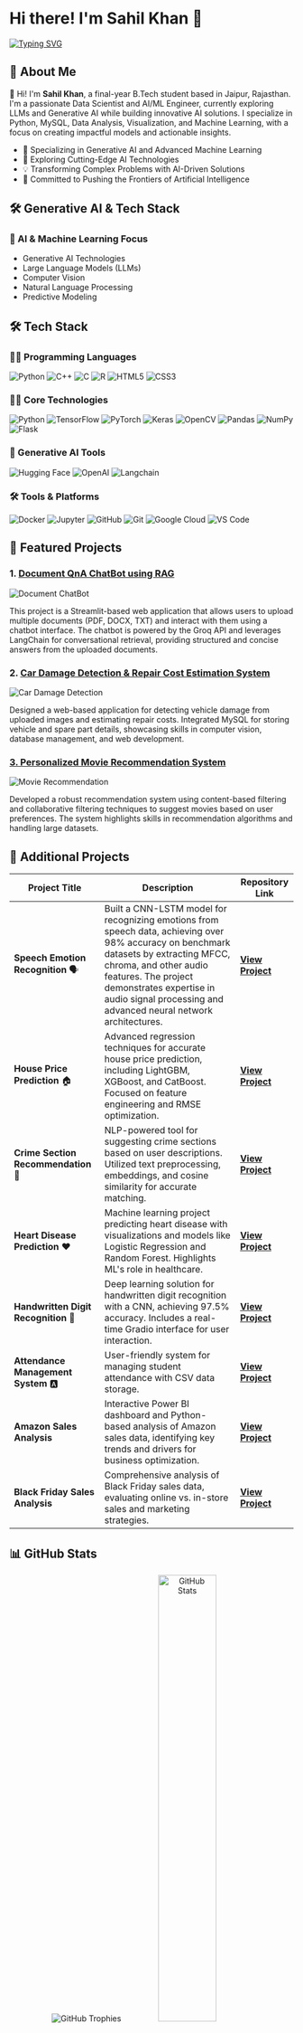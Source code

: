 # Hi there! I'm Sahil Khan 👋
[![Typing SVG](https://readme-typing-svg.herokuapp.com?font=Fira+Code:bold&size=30&pause=1000&color=fd7917&width=800&lines=Machine+Learning+Engineer;AI+Enthusiast;Python+Developer;Data+Scientist;Data+Analyst;Computer+Vision+Specialist;Generative+AI+Explorer;Deep+Learning+Researcher)](https://git.io/typing-svg)

## 🌟 About Me

👋 Hi! I'm **Sahil Khan**, a final-year B.Tech student based in Jaipur, Rajasthan. I'm a passionate Data Scientist and AI/ML Engineer, currently exploring LLMs and Generative AI while building innovative AI solutions. I specialize in Python, MySQL, Data Analysis, Visualization, and Machine Learning, with a focus on creating impactful models and actionable insights.

- 🤖 Specializing in Generative AI and Advanced Machine Learning
- 🧠 Exploring Cutting-Edge AI Technologies
- 💡 Transforming Complex Problems with AI-Driven Solutions
- 🚀 Committed to Pushing the Frontiers of Artificial Intelligence

## 🛠️ Generative AI & Tech Stack

### 🧠 AI & Machine Learning Focus
- Generative AI Technologies
- Large Language Models (LLMs)
- Computer Vision
- Natural Language Processing
- Predictive Modeling

## 🛠️ Tech Stack

### 👨‍💻 Programming Languages
![Python](https://img.shields.io/badge/Python-3776AB?style=for-the-badge&logo=python&logoColor=white)
![C++](https://img.shields.io/badge/C++-00599C?style=for-the-badge&logo=cplusplus&logoColor=white)
![C](https://img.shields.io/badge/C-A8B9CC?style=for-the-badge&logo=c&logoColor=white)
![R](https://img.shields.io/badge/R-276DC3?style=for-the-badge&logo=r&logoColor=white)
![HTML5](https://img.shields.io/badge/HTML5-E34F26?style=for-the-badge&logo=html5&logoColor=white)
![CSS3](https://img.shields.io/badge/CSS3-1572B6?style=for-the-badge&logo=css3&logoColor=white)


### 👨‍💻 Core Technologies
![Python](https://img.shields.io/badge/Python-3776AB?style=for-the-badge&logo=python&logoColor=white)
![TensorFlow](https://img.shields.io/badge/TensorFlow-FF6F00?style=for-the-badge&logo=tensorflow&logoColor=white)
![PyTorch](https://img.shields.io/badge/PyTorch-EE4C2C?style=for-the-badge&logo=pytorch&logoColor=white)
![Keras](https://img.shields.io/badge/Keras-D00000?style=for-the-badge&logo=keras&logoColor=white)
![OpenCV](https://img.shields.io/badge/OpenCV-5C3EE8?style=for-the-badge&logo=opencv&logoColor=white)
![Pandas](https://img.shields.io/badge/Pandas-150458?style=for-the-badge&logo=pandas&logoColor=white)
![NumPy](https://img.shields.io/badge/NumPy-013243?style=for-the-badge&logo=numpy&logoColor=white)
![Flask](https://img.shields.io/badge/Flask-000000?style=for-the-badge&logo=flask&logoColor=white)

### 🚀 Generative AI Tools
![Hugging Face](https://img.shields.io/badge/Hugging%20Face-FFD21E?style=for-the-badge&logo=hugginface&logoColor=black)
![OpenAI](https://img.shields.io/badge/OpenAI-412991?style=for-the-badge&logo=openai&logoColor=white)
![Langchain](https://img.shields.io/badge/Langchain-1C3D5A?style=for-the-badge&logo=python&logoColor=white)


### 🛠 Tools & Platforms
![Docker](https://img.shields.io/badge/Docker-2496ED?style=for-the-badge&logo=docker&logoColor=white)
![Jupyter](https://img.shields.io/badge/Jupyter-F37626?style=for-the-badge&logo=jupyter&logoColor=white)
![GitHub](https://img.shields.io/badge/GitHub-181717?style=for-the-badge&logo=github&logoColor=white)
![Git](https://img.shields.io/badge/Git-F05032?style=for-the-badge&logo=git&logoColor=white)
![Google Cloud](https://img.shields.io/badge/Google%20Cloud-4285F4?style=for-the-badge&logo=googlecloud&logoColor=white)
![VS Code](https://img.shields.io/badge/VS%20Code-0078D4?style=for-the-badge&logo=visualstudiocode&logoColor=white)


## 🚀 Featured Projects

### 1. [Document QnA ChatBot using RAG](https://github.com/sahilkhan-7/document-chatbot)
![Document ChatBot](https://github.com/user-attachments/assets/c65b191f-589a-41ac-9911-190c563d1340)


This project is a Streamlit-based web application that allows users to upload multiple documents (PDF, DOCX, TXT) and interact with them using a chatbot interface. The chatbot is powered by the Groq API and leverages LangChain for conversational retrieval, providing structured and concise answers from the uploaded documents.

### 2. [Car Damage Detection & Repair Cost Estimation System](https://github.com/sahilkhan-7/accident-damage-detection)
![Car Damage Detection](https://github.com/user-attachments/assets/4325c0c4-5412-4dfc-a533-9345846df9b3)

Designed a web-based application for detecting vehicle damage from uploaded images and estimating repair costs. Integrated MySQL for storing vehicle and spare part details, showcasing skills in computer vision, database management, and web development.


### [3. Personalized Movie Recommendation System](https://github.com/sahilkhan-7/Movie-Recommendation-System)
![Movie Recommendation](https://github.com/user-attachments/assets/1538b17a-b511-4d50-b8d0-fe5fe8628ecb)

Developed a robust recommendation system using content-based filtering and collaborative filtering techniques to suggest movies based on user preferences. The system highlights skills in recommendation algorithms and handling large datasets.



## 🔬 Additional Projects

| Project Title | Description | Repository Link |
|--------------|-------------|----------------|
| **Speech Emotion Recognition** 🗣️ | Built a CNN-LSTM model for recognizing emotions from speech data, achieving over 98% accuracy on benchmark datasets by extracting MFCC, chroma, and other audio features. The project demonstrates expertise in audio signal processing and advanced neural network architectures. | [**View Project**](https://github.com/user-attachments/assets/9c947c2b-7bc0-40df-b7ac-946931ace6e4) |
| **House Price Prediction** 🏠 | Advanced regression techniques for accurate house price prediction, including LightGBM, XGBoost, and CatBoost. Focused on feature engineering and RMSE optimization. | [**View Project**](https://github.com/sahilkhan-7/house-price-prediction) |
| **Crime Section Recommendation** 👮 | NLP-powered tool for suggesting crime sections based on user descriptions. Utilized text preprocessing, embeddings, and cosine similarity for accurate matching. | [**View Project**](https://github.com/sahilkhan-7/crime-section-recommender) |
| **Heart Disease Prediction** ❤️ | Machine learning project predicting heart disease with visualizations and models like Logistic Regression and Random Forest. Highlights ML's role in healthcare. | [**View Project**](https://github.com/sahilkhan-7/heart-disease-prediction) |
| **Handwritten Digit Recognition** 🔢 | Deep learning solution for handwritten digit recognition with a CNN, achieving 97.5% accuracy. Includes a real-time Gradio interface for user interaction. | [**View Project**](https://github.com/sahilkhan-7/handwritten-digit-recognition) |
| **Attendance Management System** 🅰️ | User-friendly system for managing student attendance with CSV data storage. | [**View Project**](https://github.com/sahilkhan-7/Attendance-Mangement-System) |
| **Amazon Sales Analysis**  | Interactive Power BI dashboard and Python-based analysis of Amazon sales data, identifying key trends and drivers for business optimization. | [**View Project**](https://github.com/sahilkhan-7/amazon-sales-analysis) |
| **Black Friday Sales Analysis** | Comprehensive analysis of Black Friday sales data, evaluating online vs. in-store sales and marketing strategies. | [**View Project**](https://github.com/sahilkhan-7/black-friday-sales-analysis) |

## 📊 GitHub Stats

<div align="center">
  <img src="https://github-profile-trophy.vercel.app/?username=sahilkhan-7&theme=onestar&column=-1&row=1" alt="GitHub Trophies" />
  <img src="https://github-readme-stats.vercel.app/api?username=sahilkhan-7&show_icons=true&theme=synthwave&include_all_commits=true" alt="GitHub Stats" width="45%" />
  <img src="https://github-readme-stats.vercel.app/api/top-langs/?username=sahilkhan-7&layout=compact&theme=synthwave" alt="Top Languages" width="45%" />
  <img src="https://github-readme-streak-stats.herokuapp.com/?user=sahilkhan-7&theme=dark" alt="GitHub Streak" />
</div>

## 🌐 Let's Connect!

[![LinkedIn](https://img.shields.io/badge/LinkedIn-0077B5?style=for-the-badge&logo=linkedin&logoColor=white)](https://www.linkedin.com/in/programmer70)
[![Medium](https://img.shields.io/badge/Medium-12100E?style=for-the-badge&logo=medium&logoColor=white)](https://medium.com/@sahilkhan782466)
[![Instagram](https://img.shields.io/badge/Instagram-E4405F?style=for-the-badge&logo=instagram&logoColor=white)](https://www.instagram.com/programmer.70)
[![HackerRank](https://img.shields.io/badge/HackerRank-2EC866?style=for-the-badge&logo=hackerrank&logoColor=white)](https://www.hackerrank.com/profile/sahilkhan7824)
[![Gmail](https://img.shields.io/badge/Gmail-D14836?style=for-the-badge&logo=gmail&logoColor=white)](mailto:sahilkhan782466@gmail.com)
---

![Snake Animation](https://github.com/sahilkhan-7/sahilkhan-7/output/github-contribution-grid-snake.svg)

*Exploring the Frontiers of Generative AI | Always Learning, Always Innovating*
